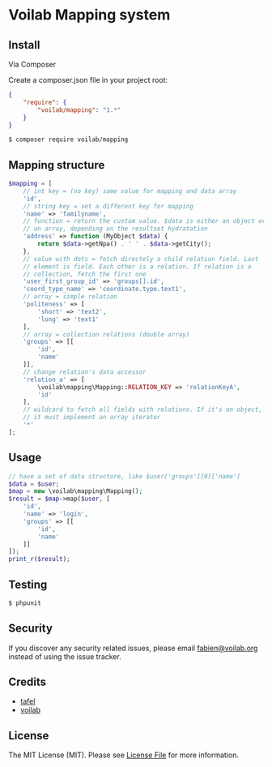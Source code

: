 # Voilab Mapping system

## Install

Via Composer

Create a composer.json file in your project root:
``` json
{
    "require": {
        "voilab/mapping": "1.*"
    }
}
```

``` bash
$ composer require voilab/mapping
```

## Mapping structure

``` php
$mapping = [
    // int key = (no key) same value for mapping and data array
    'id',
    // string key = set a different key for mapping
    'name' => 'familyname',
    // function = return the custom value. $data is either an object or
    // an array, depending on the resultset hydratation
    'address' => function (MyObject $data) {
        return $data->getNpa() . ' ' . $data->getCity();
    },
    // value with dots = fetch directely a child relation field. Last
    // element is field. Each other is a relation. If relation is a
    // collection, fetch the first one
    'user_first_group_id' => 'groups[].id',
    'coord_type_name' => 'coordinate.type.text1',
    // array = simple relation
    'politeness' => [
        'short' => 'text2',
        'long' => 'text1'
    ],
    // array = collection relations (double array)
    'groups' => [[
        'id',
        'name'
    ]],
    // change relation's data accessor
    'relation_a' => [
        \voilab\mapping\Mapping::RELATION_KEY => 'relationKeyA',
        'id'
    ],
    // wildcard to fetch all fields with relations. If it's an object,
    // it must implement an array iterator
    '*'
];
```
## Usage

``` php
// have a set of data structure, like $user['groups'][0]['name']
$data = $user;
$map = new \voilab\mapping\Mapping();
$result = $map->map($user, [
    'id',
    'name' => 'login',
    'groups' => [[
        'id',
        'name'
    ]]
]);
print_r($result);
```

## Testing

``` bash
$ phpunit
```

## Security

If you discover any security related issues, please email fabien@voilab.org instead of using the issue tracker.

## Credits

- [tafel](https://github.com/tafel)
- [voilab](https://github.com/voilab)

## License

The MIT License (MIT). Please see [License File](LICENSE.md) for more information.